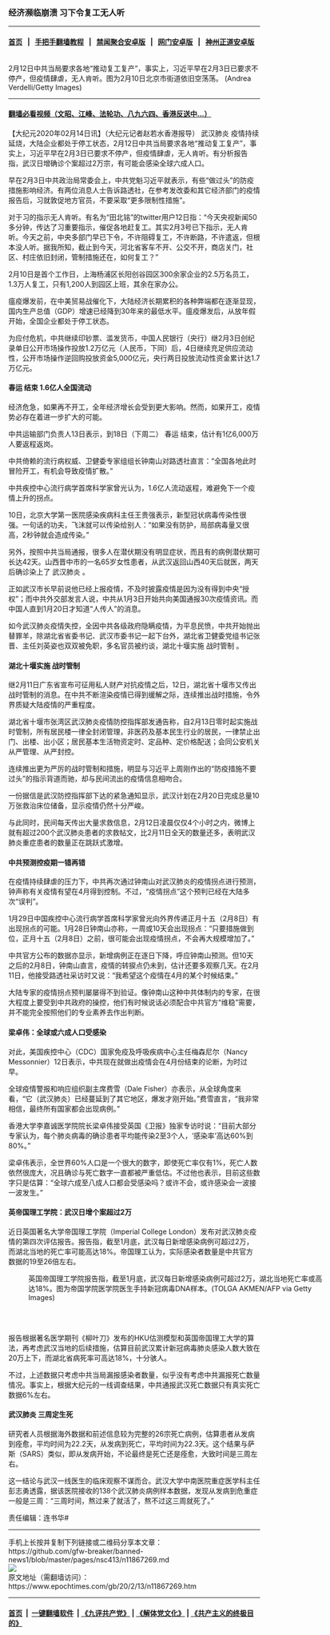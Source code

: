 ### 经济濒临崩溃 习下令复工无人听
------------------------

#### [首页](https://github.com/gfw-breaker/banned-news1/blob/master/README.md) &nbsp;&nbsp;|&nbsp;&nbsp; [手把手翻墙教程](https://github.com/gfw-breaker/guides/wiki) &nbsp;&nbsp;|&nbsp;&nbsp; [禁闻聚合安卓版](https://github.com/gfw-breaker/bn-android) &nbsp;&nbsp;|&nbsp;&nbsp; [网门安卓版](https://github.com/oGate2/oGate) &nbsp;&nbsp;|&nbsp;&nbsp; [神州正道安卓版](https://github.com/SzzdOgate/update) 



<div><img alt="" class="aligncenter wp-post-image" src="https://i.epochtimes.com/assets/uploads/2020/02/GettyImages-1199784952-600x400.jpg"/>
<div class="red16 caption">
 <p>
  2月12日中共当局要求各地“推动复工复产”，事实上，习近平早在2月3日已要求不停产，但疫情肆虐，无人肯听。图为2月10日北京市街道依旧空荡荡。 (Andrea Verdelli/Getty Images)
 </p>
</div>
</div><hr/>

#### [翻墙必看视频（文昭、江峰、法轮功、八九六四、香港反送中...）](http://167.172.214.107/home.html)

<div><p>
 【大纪元2020年02月14日讯】（大纪元记者赵若水香港报导）
 <ok href="https://www.epochtimes.com/gb/tag/%E6%AD%A6%E6%B1%89%E8%82%BA%E7%82%8E.html">
  武汉肺炎
 </ok>
 疫情持续延烧，大陆企业都处于停工状态，2月12日中共当局要求各地“推动复工复产”，事实上，习近平早在2月3日已要求不停产，但疫情肆虐，无人肯听。有分析报告指，武汉日增确诊个案超过2万宗，有可能会感染全球六成人口。
</p>
<p>
 早在2月3日中共政治局常委会上，中共党魁习近平就表示，有些“做过头”的防疫措施影响经济。有两位消息人士告诉路透社，在参考发改委和其它经济部门的疫情报告后，习就敦促地方官员，不要采取“更多限制性措施”。
</p>
<p>
 对于习的指示无人肯听。有名为“田北铭”的twitter用户12日指：“今天央视新闻50多分钟，传达了习重要指示，催促各地赶复工。其实2月3号已下指示，无人肯听。今天之前，中央多部门早已下令，不许阻碍复工，不许断路，不许遣返，但根本没人听。据我所知，截止到今天，河北省客车不开、公交不开，商店关门，社区、村庄依旧封闭，管制措施还在，如何复工？”
</p>
<p>
 2月10日是首个工作日，上海杨浦区长阳创谷园区300余家企业的2.5万名员工，1.3万人复工，只有1,200人到园区上班，其余在家办公。
</p>
<p>
 瘟疫爆发前，在中美贸易战催化下，大陆经济长期累积的各种弊端都在逐渐显现，国内生产总值（GDP）增速已经降到30年来的最低水平。瘟疫爆发后，从放年假开始，全国企业都处于停工状态。
</p>
<p>
 为应付危机，中共继续印钞票、滥发货币，中国人民银行（央行）继2月3日创纪录单日公开市场操作投放1.2万亿元（人民币，下同）后，4日继续充足供应流动性，公开市场操作逆回购投放资金5,000亿元，央行两日投放流动性资金累计达1.7万亿元。
</p>
<h4>
 <ok href="https://www.epochtimes.com/gb/tag/%E6%98%A5%E8%BF%90.html">
  春运
 </ok>
 结束 1.6亿人全国流动
</h4>
<p>
 经济危急，如果再不开工，全年经济增长会受到更大影响。然而，如果开工，疫情势必存在着进一步扩大的可能。
</p>
<p>
 中共运输部门负责人13日表示，到18日（下周二）
 <ok href="https://www.epochtimes.com/gb/tag/%E6%98%A5%E8%BF%90.html">
  春运
 </ok>
 结束，估计有1亿6,000万人要返程返岗。
</p>
<p>
 中共倚赖的流行病权威、卫健委专家组组长钟南山对路透社直言：“全国各地此时冒险开工，有机会导致疫情扩散。”
</p>
<p>
 中共疾控中心流行病学首席科学家曾光认为，1.6亿人流动返程，难避免下一个疫情上升的拐点。
</p>
<p>
 10日，北京大学第一医院感染疾病科主任王贵强表示，新型冠状病毒传染性很强。一句话的功夫，飞沫就可以传染给别人：“如果没有防护，局部病毒量又很高，2秒钟就会造成传染。”
</p>
<p>
 另外，按照中共当局通报，很多人在潜伏期没有明显症状，而且有的病例潜伏期可长达42天。山西晋中市的一名65岁女性患者，从武汉返回山西40天后就医，两天后确诊染上了
 <ok href="https://www.epochtimes.com/gb/tag/%E6%AD%A6%E6%B1%89%E8%82%BA%E7%82%8E.html">
  武汉肺炎
 </ok>
 。
</p>
<p>
 正如武汉市长早前说他已经上报疫情，不及时披露疫情是因为没有得到中央“授权”；而中共外交部发言人说，中共从1月3日开始共向美国通报30次疫情资讯。而中国人直到1月20日才知道“人传人”的消息。
</p>
<p>
 如今武汉肺炎疫情失控，全因中共各级政府隐瞒疫情，为平息民愤，中共开始抛出替罪羊，除湖北省省委书记、武汉市委书记一起下台外，湖北省卫健委党组书记张晋、主任刘英姿也双双被免职，多名官员被约谈，湖北十堰实施
 <ok href="https://www.epochtimes.com/gb/tag/%E6%88%98%E6%97%B6%E7%AE%A1%E5%88%B6.html">
  战时管制
 </ok>
 。
</p>
<h4>
 湖北十堰实施
 <ok href="https://www.epochtimes.com/gb/tag/%E6%88%98%E6%97%B6%E7%AE%A1%E5%88%B6.html">
  战时管制
 </ok>
</h4>
<p>
 继2月11日广东省宣布可征用私人财产对抗疫情之后，12日，湖北省十堰市又传出战时管制的消息。在中共不断渲染疫情已得到缓解之际，连续推出战时措施，令外界质疑大陆疫情的严重程度。
</p>
<p>
 湖北省十堰市张湾区武汉肺炎疫情防控指挥部发通告称，自2月13日零时起实施战时管制，所有居民楼一律全封闭管理，非医药及基本民生行业的居民，一律禁止出门、出楼、出小区；居民基本生活物资定时、定品种、定价格配送；会同公安机关从严管理、从严封控。
</p>
<p>
 连续推出更为严厉的战时管制和措施，明显与习近平上周刚作出的“防疫措施不要过头”的指示背道而驰，却与民间流出的疫情信息相吻合。
</p>
<p>
 一份据信是武汉防控指挥部下达的紧急通知显示，武汉计划在2月20日完成总量10万张救治床位储备，显示疫情仍然十分严峻。
</p>
<p>
 与此同时，民间每天传出大量求救信息，2月12日凌晨仅仅4个小时之内，微博上就有超过200个武汉肺炎患者的求救帖文，比2月11日全天的数量还多，表明武汉肺炎重症患者的数量正在跳跃式激增。
</p>
<h4>
 中共预测控疫期一错再错
</h4>
<p>
 在疫情持续肆虐的压力下，中共再次通过钟南山对武汉肺炎的疫情拐点进行预测，钟声称有关疫情有望在4月得到控制。不过，“疫情拐点”这个预判已经在大陆多次“误判”。
</p>
<p>
 1月29日中国疾控中心流行病学首席科学家曾光向外界传递正月十五（2月8日）有出现拐点的可能。1月28日钟南山亦称，一周或10天会出现拐点：“只要措施做到位，正月十五（2月8日）之前，很可能会出现疫情拐点，不会再大规模增加了。”
</p>
<p>
 中共官方公布的数据亦显示，新增病例正在逐日下降，呼应钟南山预测。但10天之后的2月8日，钟南山直言，疫情的转捩点仍未到，估计还要多观察几天。在2月11日，他接受路透社采访时又说：“我希望这个疫情在4月的某个时候结束。”
</p>
<p>
 大陆专家的疫情拐点预判屡屡得不到验证。像钟南山这种中共体制内的专家，在很大程度上要受到中共政府的操控，他们有时候说话必须配合中共官方“维稳”需要，并不能完全按照他们的专业素养去作出判断。
</p>
<h4>
 梁卓伟：全球或六成人口受感染
</h4>
<p>
 对此，美国疾控中心（CDC）国家免疫及呼吸疾病中心主任梅森尼尔（Nancy Messonnier）12日表示，中共现在就做出疫情会在4月份结束的论断，为时过早。
</p>
<p>
 全球疫情警报和响应组织副主席费雪（Dale Fisher）亦表示，从全球角度来看，“它（武汉肺炎）已经蔓延到了其它地区，爆发才刚开始。”费雪直言，“我非常相信，最终所有国家都会出现病例。”
</p>
<p>
 香港大学李嘉诚医学院院长梁卓伟接受英国《卫报》独家专访时说：“目前大部分专家认为，每个肺炎病毒的确诊患者平均能传染2至3个人，‘感染率’高达60%到80%。”
</p>
<p>
 梁卓伟表示，全世界60%人口是一个很大的数字，即使死亡率仅有1%，死亡人数依然很庞大，况且确诊与死亡数字一直都被严重低估。不过他也表示，目前这些数字只是估算：“全球六成至八成人口都会受感染吗？或许不会，或许感染会一波接一波发生。”
</p>
<h4>
 英帝国理工学院：武汉日增个案超过2万
</h4>
<p>
 近日英国著名大学帝国理工学院（Imperial College London）发布对武汉肺炎疫情的第四次评估报告。报告指，截至1月底，武汉每日新增感染病例可超过2万，而湖北当地的死亡率可能高达18%。帝国理工认为，实际感染者数量是中共官方数据的19至26倍左右。
</p>
<figure class="wp-caption aligncenter" id="attachment_11867298" style="width: 600px">
 <ok href="http://i.epochtimes.com/assets/uploads/2020/02/GettyImages-1200074160-e1581625612684.jpg">
  <img alt="" class="size-large wp-image-11867298" src="http://i.epochtimes.com/assets/uploads/2020/02/GettyImages-1200074160-600x400.jpg"/>
 </ok>
 <br/><figcaption class="wp-caption-text">
  英国帝国理工学院报告指，截至1月底，武汉每日新增感染病例可超过2万，湖北当地死亡率或高达18%。图为帝国学院医学院医生手持新冠病毒DNA样本。(TOLGA AKMEN/AFP via Getty Images)
 </figcaption><br/>
</figure><br/>
<p>
 报告根据著名医学期刊《柳叶刀》发布的HKU估测模型和英国帝国理工大学的算法，再考虑武汉当地的后续措施，估算目前武汉累计新冠病毒肺炎感染人数大致在20万上下，而湖北省病死率可高达18%，十分骇人。
</p>
<p>
 不过，上述数据只考虑中共当局漏报感染者数量，似乎没有考虑中共漏报死亡数量情况。事实上，根据大纪元的一线调查结果，中共通报武汉死亡数据只有真实死亡数据6%左右。
</p>
<h4>
 武汉肺炎 三周定生死
</h4>
<p>
 研究者人员根据海外数据和前述信息较为完整的26宗死亡病例，估算患者从发病到痊愈，平均时间为22.2天，从发病到死亡，平均时间为22.3天。这个结果与萨斯（SARS）类似，即从发病开始，不论最终是死亡还是痊愈，大致时间是三周左右。
</p>
<p>
 这一结论与武汉一线医生的临床观察不谋而合。武汉大学中南医院重症医学科主任彭志勇透露，据该医院接收的138个武汉肺炎病例样本数据，发现从发病到危重症一般是三周：“三周时间，熬过来了就活了，熬不过这三周就死了。”
</p>
<p>
 责任编辑：连书华#
</p>
</div>
<hr/>
手机上长按并复制下列链接或二维码分享本文章：<br/>
https://github.com/gfw-breaker/banned-news1/blob/master/pages/nsc413/n11867269.md <br/>
<a href='https://github.com/gfw-breaker/banned-news1/blob/master/pages/nsc413/n11867269.md'><img src='https://github.com/gfw-breaker/banned-news1/blob/master/pages/nsc413/n11867269.md.png'/></a> <br/>
原文地址（需翻墙访问）：https://www.epochtimes.com/gb/20/2/13/n11867269.htm


------------------------
#### [首页](https://github.com/gfw-breaker/banned-news1/blob/master/README.md) &nbsp;|&nbsp; [一键翻墙软件](https://github.com/gfw-breaker/nogfw/blob/master/README.md) &nbsp;| [《九评共产党》](https://github.com/gfw-breaker/9ping.md/blob/master/README.md#九评之一评共产党是什么) | [《解体党文化》](https://github.com/gfw-breaker/jtdwh.md/blob/master/README.md) | [《共产主义的终极目的》](https://github.com/gfw-breaker/gczydzjmd.md/blob/master/README.md)


<img src='http://gfw-breaker.win/banned-news/pages/nsc413/n11867269.md' width='0px' height='0px'/>